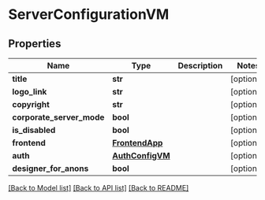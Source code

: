 # ServerConfigurationVM


## Properties
Name | Type | Description | Notes
------------ | ------------- | ------------- | -------------
**title** | **str** |  | [optional] 
**logo_link** | **str** |  | [optional] 
**copyright** | **str** |  | [optional] 
**corporate_server_mode** | **bool** |  | [optional] 
**is_disabled** | **bool** |  | [optional] 
**frontend** | [**FrontendApp**](FrontendApp.md) |  | [optional] 
**auth** | [**AuthConfigVM**](AuthConfigVM.md) |  | [optional] 
**designer_for_anons** | **bool** |  | [optional] 

[[Back to Model list]](../README.md#documentation-for-models) [[Back to API list]](../README.md#documentation-for-api-endpoints) [[Back to README]](../README.md)


